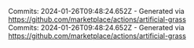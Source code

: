 Commits: 2024-01-26T09:48:24.652Z - Generated via https://github.com/marketplace/actions/artificial-grass
<br>
Commits: 2024-01-26T09:48:24.652Z - Generated via https://github.com/marketplace/actions/artificial-grass
<br>
